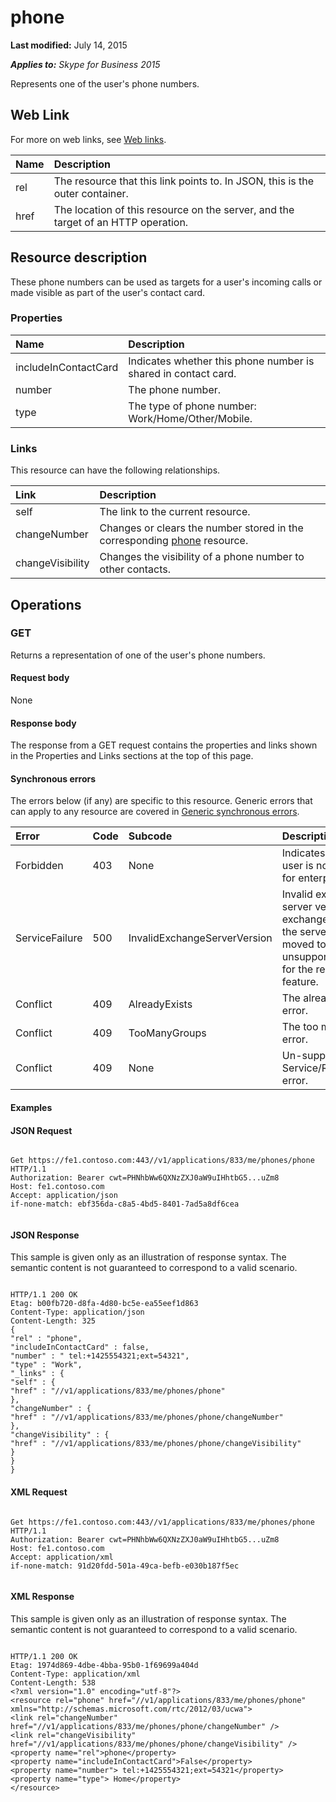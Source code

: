 
# phone 

**Last modified:** July 14, 2015

_**Applies to:** Skype for Business 2015_

Represents one of the user's phone numbers. 

## Web Link
<a name="sectionSection0"> </a>

For more on web links, see [Web links](WebLinks.md).



|**Name**|**Description**|
|:-----|:-----|
|rel|The resource that this link points to. In JSON, this is the outer container.|
|href|The location of this resource on the server, and the target of an HTTP operation.|

## Resource description
<a name="sectionSection1"> </a>

These phone numbers can be used as targets for a user's incoming calls or made visible as part of the user's contact card. 


### Properties





|**Name**|**Description**|
|:-----|:-----|
|includeInContactCard|Indicates whether this phone number is shared in contact card.|
|number|The phone number.|
|type|The type of phone number: Work/Home/Other/Mobile.|

### Links

This resource can have the following relationships.



|**Link**|**Description**|
|:-----|:-----|
|self|The link to the current resource.|
|changeNumber|Changes or clears the number stored in the corresponding [phone](phone_ref.md) resource.|
|changeVisibility|Changes the visibility of a phone number to other contacts.|

## Operations
<a name="sectionSection2"> </a>




### GET

Returns a representation of one of the user's phone numbers.


#### Request body

None


#### Response body

The response from a GET request contains the properties and links shown in the Properties and Links sections at the top of this page.


#### Synchronous errors

The errors below (if any) are specific to this resource. Generic errors that can apply to any resource are covered in [Generic synchronous errors](GenericSynchronousErrors.md).



|**Error**|**Code**|**Subcode**|**Description**|
|:-----|:-----|:-----|:-----|
|Forbidden|403|None|Indicates that the user is not enabled for enterprise voice.|
|ServiceFailure|500|InvalidExchangeServerVersion|Invalid exchange server version.The exchange mailbox of the server might have moved to an unsupported version for the required feature.|
|Conflict|409|AlreadyExists|The already exists error.|
|Conflict|409|TooManyGroups|The too many groups error.|
|Conflict|409|None|Un-supported Service/Resource/API error.|

#### Examples




#### JSON Request


```

Get https://fe1.contoso.com:443//v1/applications/833/me/phones/phone HTTP/1.1
Authorization: Bearer cwt=PHNhbWw6QXNzZXJ0aW9uIHhtbG5...uZm8
Host: fe1.contoso.com
Accept: application/json
if-none-match: ebf356da-c8a5-4bd5-8401-7ad5a8df6cea


```


#### JSON Response

This sample is given only as an illustration of response syntax. The semantic content is not guaranteed to correspond to a valid scenario.


```

HTTP/1.1 200 OK
Etag: b00fb720-d8fa-4d80-bc5e-ea55eef1d863
Content-Type: application/json
Content-Length: 325
{
"rel" : "phone",
"includeInContactCard" : false,
"number" : " tel:+1425554321;ext=54321",
"type" : "Work",
"_links" : {
"self" : {
"href" : "//v1/applications/833/me/phones/phone"
},
"changeNumber" : {
"href" : "//v1/applications/833/me/phones/phone/changeNumber"
},
"changeVisibility" : {
"href" : "//v1/applications/833/me/phones/phone/changeVisibility"
}
}
}

```


#### XML Request


```

Get https://fe1.contoso.com:443//v1/applications/833/me/phones/phone HTTP/1.1
Authorization: Bearer cwt=PHNhbWw6QXNzZXJ0aW9uIHhtbG5...uZm8
Host: fe1.contoso.com
Accept: application/xml
if-none-match: 91d20fdd-501a-49ca-befb-e030b187f5ec


```


#### XML Response

This sample is given only as an illustration of response syntax. The semantic content is not guaranteed to correspond to a valid scenario.


```

HTTP/1.1 200 OK
Etag: 1974d869-4dbe-4bba-95b0-1f69699a404d
Content-Type: application/xml
Content-Length: 538
<?xml version="1.0" encoding="utf-8"?>
<resource rel="phone" href="//v1/applications/833/me/phones/phone" xmlns="http://schemas.microsoft.com/rtc/2012/03/ucwa">
<link rel="changeNumber" href="//v1/applications/833/me/phones/phone/changeNumber" />
<link rel="changeVisibility" href="//v1/applications/833/me/phones/phone/changeVisibility" />
<property name="rel">phone</property>
<property name="includeInContactCard">False</property>
<property name="number"> tel:+1425554321;ext=54321</property>
<property name="type"> Home</property>
</resource>

```


